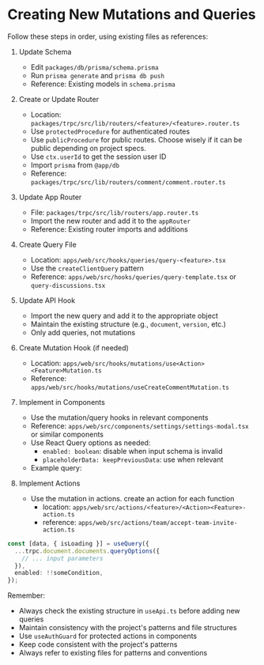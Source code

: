 # Creating New Mutations and Queries

Follow these steps in order, using existing files as references:

1. Update Schema

   - Edit `packages/db/prisma/schema.prisma`
   - Run `prisma generate` and `prisma db push`
   - Reference: Existing models in `schema.prisma`

2. Create or Update Router

   - Location: `packages/trpc/src/lib/routers/<feature>/<feature>.router.ts`
   - Use `protectedProcedure` for authenticated routes
   - Use `publicProcedure` for public routes. Choose wisely if it can be public depending on project specs.
   - Use `ctx.userId` to get the session user ID
   - Import `prisma` from `@app/db`
   - Reference: `packages/trpc/src/lib/routers/comment/comment.router.ts`

3. Update App Router

   - File: `packages/trpc/src/lib/routers/app.router.ts`
   - Import the new router and add it to the `appRouter`
   - Reference: Existing router imports and additions

4. Create Query File

   - Location: `apps/web/src/hooks/queries/query-<feature>.tsx`
   - Use the `createClientQuery` pattern
   - Reference: `apps/web/src/hooks/queries/query-template.tsx` or `query-discussions.tsx`

5. Update API Hook

   - Import the new query and add it to the appropriate object
   - Maintain the existing structure (e.g., `document`, `version`, etc.)
   - Only add queries, not mutations

6. Create Mutation Hook (if needed)

   - Location: `apps/web/src/hooks/mutations/use<Action><Feature>Mutation.ts`
   - Reference: `apps/web/src/hooks/mutations/useCreateCommentMutation.ts`

7. Implement in Components

   - Use the mutation/query hooks in relevant components
   - Reference: `apps/web/src/components/settings/settings-modal.tsx` or similar components
   - Use React Query options as needed:
     - `enabled: boolean`: disable when input schema is invalid
     - `placeholderData: keepPreviousData`: use when relevant
   - Example query:

8. Implement Actions

   - Use the mutation in actions. create an action for each function
     - location: `apps/web/src/actions/<feature>/<Action><Feature>-action.ts`
     - reference: `apps/web/src/actions/team/accept-team-invite-action.ts`

```ts
const [data, { isLoading }] = useQuery({
  ...trpc.document.documents.queryOptions({
    // ... input parameters
  }),
  enabled: !!someCondition,
});
```

Remember:

- Always check the existing structure in `useApi.ts` before adding new queries
- Maintain consistency with the project's patterns and file structures
- Use `useAuthGuard` for protected actions in components
- Keep code consistent with the project's patterns
- Always refer to existing files for patterns and conventions
